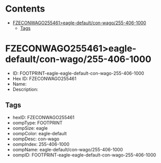 



Contents
========

* [FZECONWAGO255461>eagle-default/con-wago/255-406-1000](#fzeconwago255461eagle-defaultcon-wago255-406-1000)
	* [Tags](#tags)

# FZECONWAGO255461>eagle-default/con-wago/255-406-1000

- ID: FOOTPRINT-eagle-eagle-default-con-wago-255-406-1000
- Hex ID: FZECONWAGO255461
- Name: 
- Description: 

## Tags

- hexID: FZECONWAGO255461
- oompType: FOOTPRINT
- oompSize: eagle
- oompColor: eagle-default
- oompDesc: con-wago
- oompIndex: 255-406-1000
- oompName: eagle-default/con-wago/255-406-1000
- oompID: FOOTPRINT-eagle-eagle-default-con-wago-255-406-1000
